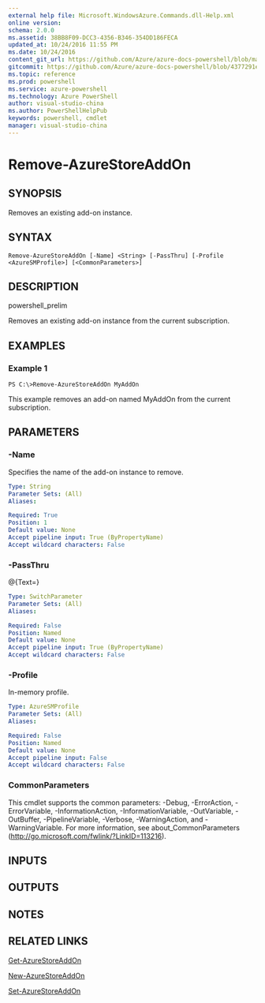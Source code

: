 ```yaml
---
external help file: Microsoft.WindowsAzure.Commands.dll-Help.xml
online version: 
schema: 2.0.0
ms.assetid: 38BB8F09-DCC3-4356-B346-354DD186FECA
updated_at: 10/24/2016 11:55 PM
ms.date: 10/24/2016
content_git_url: https://github.com/Azure/azure-docs-powershell/blob/master/azureps-cmdlets-docs/ServiceManagement/Azure.Compute/v1.6.1/Remove-AzureStoreAddOn.md
gitcommit: https://github.com/Azure/azure-docs-powershell/blob/4377291ee360e58e2c1c5d644155daf6a0279055/azureps-cmdlets-docs/ServiceManagement/Azure.Compute/v1.6.1/Remove-AzureStoreAddOn.md
ms.topic: reference
ms.prod: powershell
ms.service: azure-powershell
ms.technology: Azure PowerShell
author: visual-studio-china
ms.author: PowerShellHelpPub
keywords: powershell, cmdlet
manager: visual-studio-china
---
```


# Remove-AzureStoreAddOn

## SYNOPSIS
Removes an existing add-on instance.

## SYNTAX

```
Remove-AzureStoreAddOn [-Name] <String> [-PassThru] [-Profile <AzureSMProfile>] [<CommonParameters>]
```

## DESCRIPTION
powershell_prelim

Removes an existing add-on instance from the current subscription.

## EXAMPLES

### Example 1
```
PS C:\>Remove-AzureStoreAddOn MyAddOn
```

This example removes an add-on named MyAddOn from the current subscription.

## PARAMETERS

### -Name
Specifies the name of the add-on instance to remove.

```yaml
Type: String
Parameter Sets: (All)
Aliases: 

Required: True
Position: 1
Default value: None
Accept pipeline input: True (ByPropertyName)
Accept wildcard characters: False
```

### -PassThru
@{Text=}

```yaml
Type: SwitchParameter
Parameter Sets: (All)
Aliases: 

Required: False
Position: Named
Default value: None
Accept pipeline input: True (ByPropertyName)
Accept wildcard characters: False
```

### -Profile
In-memory profile.

```yaml
Type: AzureSMProfile
Parameter Sets: (All)
Aliases: 

Required: False
Position: Named
Default value: None
Accept pipeline input: False
Accept wildcard characters: False
```

### CommonParameters
This cmdlet supports the common parameters: -Debug, -ErrorAction, -ErrorVariable, -InformationAction, -InformationVariable, -OutVariable, -OutBuffer, -PipelineVariable, -Verbose, -WarningAction, and -WarningVariable. For more information, see about_CommonParameters (http://go.microsoft.com/fwlink/?LinkID=113216).

## INPUTS

## OUTPUTS

## NOTES

## RELATED LINKS

[Get-AzureStoreAddOn](xref:ServiceManagement/Azure.Compute/v1.6.1/Get-AzureStoreAddOn.md)

[New-AzureStoreAddOn](xref:ServiceManagement/Azure.Compute/v1.6.1/New-AzureStoreAddOn.md)

[Set-AzureStoreAddOn](xref:ServiceManagement/Azure.Compute/v1.6.1/Set-AzureStoreAddOn.md)


